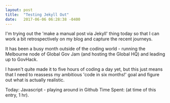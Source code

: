 ```yaml
---
layout: post
title:  "Testing Jekyll Out"
date:   2017-06-06 06:28:38 -0400
---
```


I'm trying out the 'make a manual post via Jekyll' thing today so that I can work a bit retrospectively on my blog and capture the recent journeys.

It has been a busy month outside of the coding world - running the Melbourne node of Global Gov Jam (and hosting the Global HQ) and leading up to GovHack.

I haven't quite made it to five hours of coding a day yet, but this just means that I need to reassess my ambitious 'code in six months!' goal and figure out what is actually realistic.


Today:
Javascript - playing around in Github
Time Spent: (at time of this entry, 1 hr).
